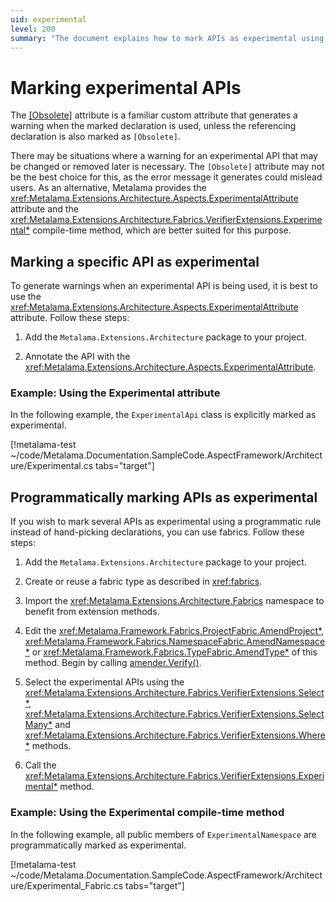 ```yaml
---
uid: experimental
level: 200
summary: "The document explains how to mark APIs as experimental using Metalama's ExperimentalAttribute attribute and Experimental compile-time method, offering step-by-step guides and examples."
---
```


# Marking experimental APIs

The [[Obsolete]](xref:System.ObsoleteAttribute) attribute is a familiar custom attribute that generates a warning when the marked declaration is used, unless the referencing declaration is also marked as `[Obsolete]`.

There may be situations where a warning for an experimental API that may be changed or removed later is necessary. The `[Obsolete]` attribute may not be the best choice for this, as the error message it generates could mislead users. As an alternative, Metalama provides the <xref:Metalama.Extensions.Architecture.Aspects.ExperimentalAttribute> attribute and the <xref:Metalama.Extensions.Architecture.Fabrics.VerifierExtensions.Experimental*> compile-time method, which are better suited for this purpose.

## Marking a specific API as experimental

To generate warnings when an experimental API is being used, it is best to use the <xref:Metalama.Extensions.Architecture.Aspects.ExperimentalAttribute> attribute. Follow these steps:

1. Add the `Metalama.Extensions.Architecture` package to your project.

2. Annotate the API with the <xref:Metalama.Extensions.Architecture.Aspects.ExperimentalAttribute>.

### Example: Using the Experimental attribute

In the following example, the `ExperimentalApi` class is explicitly marked as experimental.

[!metalama-test ~/code/Metalama.Documentation.SampleCode.AspectFramework/Architecture/Experimental.cs tabs="target"]

## Programmatically marking APIs as experimental

If you wish to mark several APIs as experimental using a programmatic rule instead of hand-picking declarations, you can use fabrics. Follow these steps:

1. Add the `Metalama.Extensions.Architecture` package to your project.

2. Create or reuse a fabric type as described in <xref:fabrics>.

3. Import the <xref:Metalama.Extensions.Architecture.Fabrics> namespace to benefit from extension methods.

4. Edit the  <xref:Metalama.Framework.Fabrics.ProjectFabric.AmendProject*>,  <xref:Metalama.Framework.Fabrics.NamespaceFabric.AmendNamespace*> or  <xref:Metalama.Framework.Fabrics.TypeFabric.AmendType*> of this method. Begin by calling [amender.Verify()](xref:Metalama.Extensions.Architecture.Fabrics.AmenderExtensions.Verify*).

5. Select the experimental APIs using the <xref:Metalama.Extensions.Architecture.Fabrics.VerifierExtensions.Select*>, <xref:Metalama.Extensions.Architecture.Fabrics.VerifierExtensions.SelectMany*>  and <xref:Metalama.Extensions.Architecture.Fabrics.VerifierExtensions.Where*> methods.

6. Call the <xref:Metalama.Extensions.Architecture.Fabrics.VerifierExtensions.Experimental*> method.

### Example: Using the Experimental compile-time method

In the following example, all public members of `ExperimentalNamespace` are programmatically marked as experimental.

[!metalama-test ~/code/Metalama.Documentation.SampleCode.AspectFramework/Architecture/Experimental_Fabric.cs tabs="target"]

